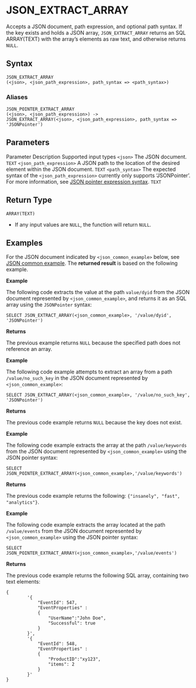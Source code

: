 # [](#json_extract_array)JSON\_EXTRACT\_ARRAY

Accepts a JSON document, path expression, and optional path syntax. If the key exists and holds a JSON array, `JSON_EXTRACT_ARRAY` returns an SQL ARRAY(TEXT) with the array’s elements as raw text, and otherwise returns `NULL`.

## [](#syntax)Syntax

```
JSON_EXTRACT_ARRAY
(<json>, <json_path_expression>, path_syntax => <path_syntax>)
```

### [](#aliases)Aliases

```
JSON_POINTER_EXTRACT_ARRAY
(<json>, <json_path_expression>) ->
JSON_EXTRACT_ARRAY(<json>, <json_path_expression>, path_syntax => 'JSONPointer')
```

## [](#parameters)Parameters

Parameter Description Supported input types `<json>` The JSON document. `TEXT` `<json_path_expression>` A JSON path to the location of the desired element within the JSON document. `TEXT` `<path_syntax>` The expected syntax of the `<json_path_expression>` currently only supports ‘JSONPointer’. For more information, see [JSON pointer expression syntax](/sql_reference/functions-reference/JSON/#json-pointer-expression-syntax). `TEXT`

## [](#return-type)Return Type

`ARRAY(TEXT)`

- If any input values are `NULL`, the function will return `NULL`.

## [](#examples)Examples

For the JSON document indicated by `<json_common_example>` below, see [JSON common example](/sql_reference/functions-reference/JSON/#json-common-example). The **returned result** is based on the following example.

**Example**

The following code extracts the value at the path `value/dyid` from the JSON document represented by `<json_common_example>`, and returns it as an SQL array using the `JSONPointer` syntax:

```
SELECT JSON_EXTRACT_ARRAY(<json_common_example>, '/value/dyid', 'JSONPointer')
```

**Returns**

The previous example returns `NULL` because the specified path does not reference an array.

**Example**

The following code example attempts to extract an array from a path `/value/no_such_key` in the JSON document represented by `<json_common_example>`:

```
SELECT JSON_EXTRACT_ARRAY(<json_common_example>, '/value/no_such_key', 'JSONPointer')
```

**Returns**

The previous code example returns `NULL` because the key does not exist.

**Example**

The following code example extracts the array at the path `/value/keywords` from the JSON document represented by `<json_common_example>` using the JSON pointer syntax:

```
SELECT JSON_POINTER_EXTRACT_ARRAY(<json_common_example>,'/value/keywords')
```

**Returns**

The previous code example returns the following: `{"insanely", "fast", "analytics"}`.

**Example**

The following code example extracts the array located at the path `/value/events` from the JSON document represented by `<json_common_example>` using the JSON pointer syntax:

```
SELECT JSON_POINTER_EXTRACT_ARRAY(<json_common_example>,'/value/events')
```

**Returns**

The previous code example returns the following SQL array, containing two text elements:

```
{
        '{
            "EventId": 547,
            "EventProperties" :
            {
                "UserName":"John Doe",
                "Successful": true
            }
        }',
        '{
            "EventId": 548,
            "EventProperties" :
            {
                "ProductID":"xy123",
                "items": 2
            }
        }'
}
```